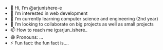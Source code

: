 - 👋 Hi, I’m @arjunishere-e
- 👀 I’m interested in web development 
- 🌱 I’m currently learning computer science and engineering (2nd year)
- 💞️ I’m looking to collaborate on big projects as well as small projects 
- 📫 How to reach me ig:arjun_ishere_
- 😄 Pronouns: ...
- ⚡ Fun fact: the fun fact is....

<!---
arjunishere-e/arjunishere-e is a ✨ special ✨ repository because its `README.md` (this file) appears on your GitHub profile.
You can click the Preview link to take a look at your changes.
--->
